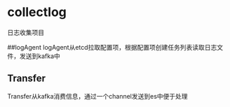 # collectlog
日志收集项目

##logAgent 
logAgent从etcd拉取配置项，根据配置项创建任务列表读取日志文件，发送到kafka中

## Transfer
Transfer从kafka消费信息，通过一个channel发送到es中便于处理
